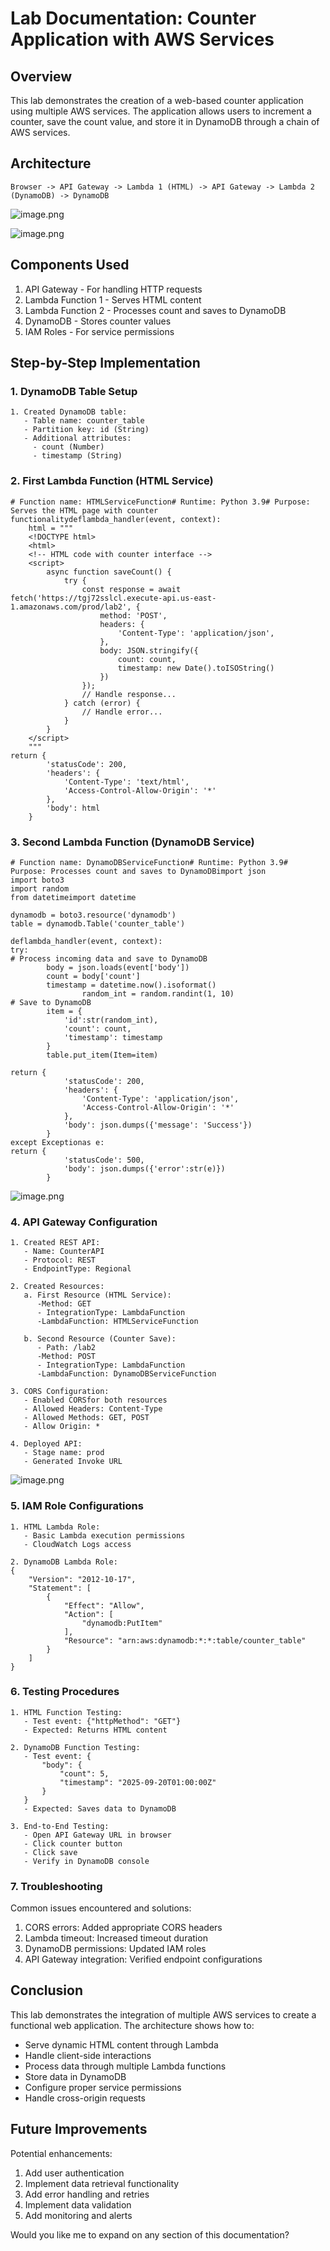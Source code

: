 # Lab Documentation: Counter Application with AWS Services

## **Overview**

This lab demonstrates the creation of a web-based counter application using multiple AWS services. The application allows users to increment a counter, save the count value, and store it in DynamoDB through a chain of AWS services.

## **Architecture**

```
Browser -> API Gateway -> Lambda 1 (HTML) -> API Gateway -> Lambda 2 (DynamoDB) -> DynamoDB

```

![image.png](attachment:ba16c69b-af8b-4b09-ac1f-f4fd63e1fea2:image.png)

![image.png](attachment:767d9ef2-24d4-406e-a23a-831bde2b8701:image.png)

## **Components Used**

1. API Gateway - For handling HTTP requests
2. Lambda Function 1 - Serves HTML content
3. Lambda Function 2 - Processes count and saves to DynamoDB
4. DynamoDB - Stores counter values
5. IAM Roles - For service permissions

## **Step-by-Step Implementation**

### 1. DynamoDB Table Setup

```
1. Created DynamoDB table:
   - Table name: counter_table
   - Partition key: id (String)
   - Additional attributes:
     - count (Number)
     - timestamp (String)

```

### 2. First Lambda Function (HTML Service)

```
# Function name: HTMLServiceFunction# Runtime: Python 3.9# Purpose: Serves the HTML page with counter functionalitydeflambda_handler(event, context):
    html = """
    <!DOCTYPE html>
    <html>
    <!-- HTML code with counter interface -->
    <script>
        async function saveCount() {
            try {
                const response = await fetch('https://tgj72sslcl.execute-api.us-east-1.amazonaws.com/prod/lab2', {
                    method: 'POST',
                    headers: {
                        'Content-Type': 'application/json',
                    },
                    body: JSON.stringify({
                        count: count,
                        timestamp: new Date().toISOString()
                    })
                });
                // Handle response...
            } catch (error) {
                // Handle error...
            }
        }
    </script>
    """
return {
        'statusCode': 200,
        'headers': {
            'Content-Type': 'text/html',
            'Access-Control-Allow-Origin': '*'
        },
        'body': html
    }

```

### 3. Second Lambda Function (DynamoDB Service)

```
# Function name: DynamoDBServiceFunction# Runtime: Python 3.9# Purpose: Processes count and saves to DynamoDBimport json
import boto3
import random 
from datetimeimport datetime

dynamodb = boto3.resource('dynamodb')
table = dynamodb.Table('counter_table')

deflambda_handler(event, context):
try:
# Process incoming data and save to DynamoDB
        body = json.loads(event['body'])
        count = body['count']
        timestamp = datetime.now().isoformat()
				random_int = random.randint(1, 10)
# Save to DynamoDB
        item = {
            'id':str(random_int),
            'count': count,
            'timestamp': timestamp
        }
        table.put_item(Item=item)

return {
            'statusCode': 200,
            'headers': {
                'Content-Type': 'application/json',
                'Access-Control-Allow-Origin': '*'
            },
            'body': json.dumps({'message': 'Success'})
        }
except Exceptionas e:
return {
            'statusCode': 500,
            'body': json.dumps({'error':str(e)})
        }

```

![image.png](attachment:fc8d3789-92a5-4182-940d-48ebecef0847:image.png)

### 4. API Gateway Configuration

```
1. Created REST API:
   - Name: CounterAPI
   - Protocol: REST
   - EndpointType: Regional

2. Created Resources:
   a. First Resource (HTML Service):
      -Method: GET
      - IntegrationType: LambdaFunction
      -LambdaFunction: HTMLServiceFunction

   b. Second Resource (Counter Save):
      - Path: /lab2
      -Method: POST
      - IntegrationType: LambdaFunction
      -LambdaFunction: DynamoDBServiceFunction

3. CORS Configuration:
   - Enabled CORSfor both resources
   - Allowed Headers: Content-Type
   - Allowed Methods: GET, POST
   - Allow Origin: *

4. Deployed API:
   - Stage name: prod
   - Generated Invoke URL

```

![image.png](attachment:649b4b0f-7f6e-404b-a526-3a61e138ae80:image.png)

### 5. IAM Role Configurations

```
1. HTML Lambda Role:
   - Basic Lambda execution permissions
   - CloudWatch Logs access

2. DynamoDB Lambda Role:
{
    "Version": "2012-10-17",
    "Statement": [
        {
            "Effect": "Allow",
            "Action": [
                "dynamodb:PutItem"
            ],
            "Resource": "arn:aws:dynamodb:*:*:table/counter_table"
        }
    ]
}

```

### 6. Testing Procedures

```
1. HTML Function Testing:
   - Test event: {"httpMethod": "GET"}
   - Expected: Returns HTML content

2. DynamoDB Function Testing:
   - Test event: {
       "body": {
           "count": 5,
           "timestamp": "2025-09-20T01:00:00Z"
       }
   }
   - Expected: Saves data to DynamoDB

3. End-to-End Testing:
   - Open API Gateway URL in browser
   - Click counter button
   - Click save
   - Verify in DynamoDB console

```

### 7. Troubleshooting

Common issues encountered and solutions:

1. CORS errors: Added appropriate CORS headers
2. Lambda timeout: Increased timeout duration
3. DynamoDB permissions: Updated IAM roles
4. API Gateway integration: Verified endpoint configurations

## **Conclusion**

This lab demonstrates the integration of multiple AWS services to create a functional web application. The architecture shows how to:

- Serve dynamic HTML content through Lambda
- Handle client-side interactions
- Process data through multiple Lambda functions
- Store data in DynamoDB
- Configure proper service permissions
- Handle cross-origin requests

## **Future Improvements**

Potential enhancements:

1. Add user authentication
2. Implement data retrieval functionality
3. Add error handling and retries
4. Implement data validation
5. Add monitoring and alerts

Would you like me to expand on any section of this documentation?
